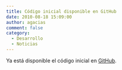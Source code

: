 ```yaml
---
title: Código inicial disponible en GitHub
date: 2010-08-18 15:09:00
author: agacias
comment: false
category:
  - Desarrollo
  - Noticias
---
```


Ya está disponible el código inicial en [GitHub](http://github.com/agacias/migasfree).
